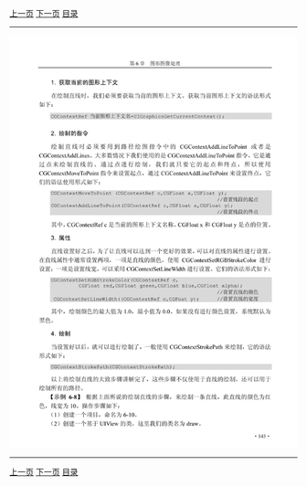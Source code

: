 [上一页](156.md) [下一页](158.md) [目录](../README.md)

***

![157](../images/157.png)

***

[上一页](156.md) [下一页](158.md) [目录](../README.md)